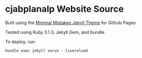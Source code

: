 # cjabplanalp Website Source

Built using the [Minimal Mistakes Jekyll Theme](https://github.com/mmistakes/mm-github-pages-starter) for Github Pages.

Tested using Ruby 3.1.3, Jekyll Gem, and bundle.

To deploy, run:

```
bundle exec jekyll serve --livereload
```

